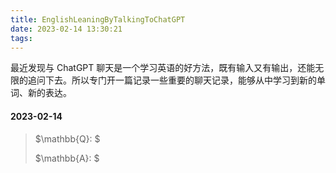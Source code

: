 ```yaml
---
title: EnglishLeaningByTalkingToChatGPT
date: 2023-02-14 13:30:21
tags:
---
```


最近发现与 ChatGPT 聊天是一个学习英语的好方法，既有输入又有输出，还能无限的追问下去。所以专门开一篇记录一些重要的聊天记录，能够从中学习到新的单词、新的表达。

#### 2023-02-14

> $\mathbb{Q}: $
>
> $\mathbb{A}: $